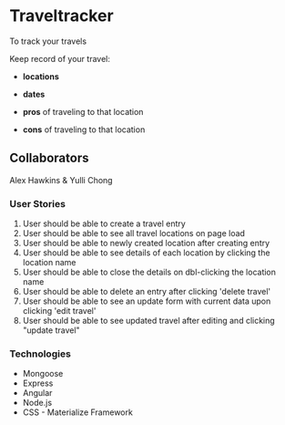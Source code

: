 # Traveltracker
To track your travels


Keep record of your travel:


* **locations**


* **dates**


* **pros** of traveling to that location


* **cons** of traveling to that location

## Collaborators
Alex Hawkins & Yulli Chong



### User Stories
1. User should be able to create a travel entry
2. User should be able to see all travel locations on page load
3. User should be able to newly created location after creating entry
4. User should be able to see details of each location by clicking the location name
5. User should be able to close the details on dbl-clicking the location name
6. User should be able to delete an entry after clicking 'delete travel'
7. User should be able to see an update form with current data upon clicking 'edit travel'
8. User should be able to see updated travel after editing and clicking "update travel"

### Technologies
* Mongoose
* Express
* Angular
* Node.js
* CSS - Materialize Framework
